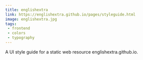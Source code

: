 ```yaml
---
title: englishextra
link: https://englishextra.github.io/pages/styleguide.html
image: englishextra.jpg
tags:
 - frontend
 - colors
 - typography
---
```


A UI style guide for a static web resource englishextra.github.io.
